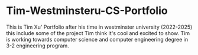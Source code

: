 # Tim-Westminsteru-CS-Portfolio


This is Tim Xu' Portfolio after his time in westminster university (2022-2025)
this include some of the project Tim think it's cool and excited to show. 
Tim is working towards computer science and computer engineering degree in 3-2 engineering program. 
